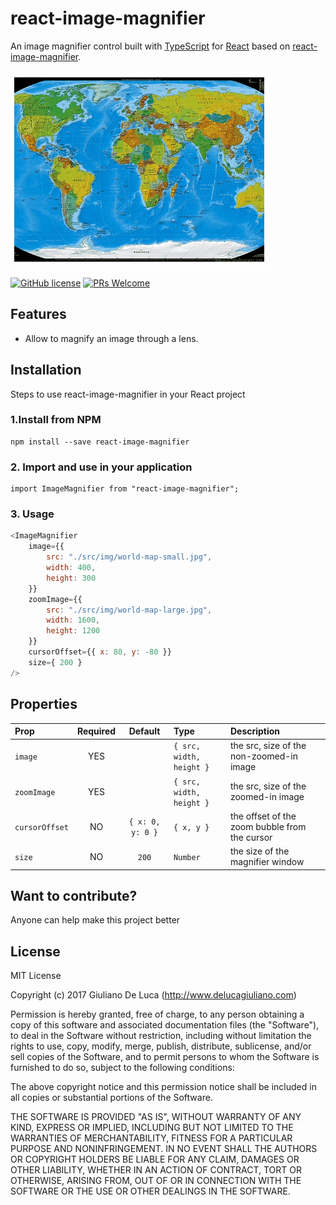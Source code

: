 # react-image-magnifier
An image magnifier control built with [TypeScript](https://www.typescriptlang.org) for [React](https://facebook.github.io/react) based on [react-image-magnifier](https://github.com/lelandrichardson/react-image-magnifier).

![React-Taxonomy-Picker-gif](./assets/demo.gif)

<!-- [![npm version](https://badge.fury.io/js/react-taxonomypicker.svg)](https://badge.fury.io/js/react-taxonomypicker) -->
[![GitHub license](https://img.shields.io/badge/license-MIT-blue.svg)](https://raw.githubusercontent.com/giuleon/react-image-magnifier/master/LICENSE)
[![PRs Welcome](https://img.shields.io/badge/PRs-welcome-brightgreen.svg)](Readme.md#want-to-contribute)

<!-- [![NPM](https://nodei.co/npm/react-taxonomypicker.png?downloads=true)](https://nodei.co/npm/react-taxonomypicker/) -->


## Features
- Allow to magnify an image through a lens.

## Installation
Steps to use react-image-magnifier in your React project
### 1.Install from NPM
```
npm install --save react-image-magnifier
```

### 2. Import and use in your application
```
import ImageMagnifier from "react-image-magnifier";
```

### 3. Usage
```js
<ImageMagnifier
    image={{
        src: "./src/img/world-map-small.jpg",
        width: 400,
        height: 300
    }}
    zoomImage={{
        src: "./src/img/world-map-large.jpg",
        width: 1600,
        height: 1200
    }}
    cursorOffset={{ x: 80, y: -80 }}
    size={ 200 }
/>
```
## Properties

| Prop | Required | Default  | Type | Description |
| :------------ |:---:|:---------------:| :---------------| :-----|
| `image` | YES | | `{ src, width, height }` | the src, size of the non-zoomed-in image |
| `zoomImage` | YES | | `{ src, width, height }` | the src, size of the zoomed-in image |
| `cursorOffset` | NO | `{ x: 0, y: 0 }` | `{ x, y }` | the offset of the zoom bubble from the cursor |
| `size` | NO | `200` | `Number` | the size of the magnifier window |

## Want to contribute?
Anyone can help make this project better


## License
MIT License

Copyright (c) 2017 Giuliano De Luca (http://www.delucagiuliano.com)

Permission is hereby granted, free of charge, to any person obtaining a copy
of this software and associated documentation files (the "Software"), to deal
in the Software without restriction, including without limitation the rights
to use, copy, modify, merge, publish, distribute, sublicense, and/or sell
copies of the Software, and to permit persons to whom the Software is
furnished to do so, subject to the following conditions:

The above copyright notice and this permission notice shall be included in all
copies or substantial portions of the Software.

THE SOFTWARE IS PROVIDED "AS IS", WITHOUT WARRANTY OF ANY KIND, EXPRESS OR
IMPLIED, INCLUDING BUT NOT LIMITED TO THE WARRANTIES OF MERCHANTABILITY,
FITNESS FOR A PARTICULAR PURPOSE AND NONINFRINGEMENT. IN NO EVENT SHALL THE
AUTHORS OR COPYRIGHT HOLDERS BE LIABLE FOR ANY CLAIM, DAMAGES OR OTHER
LIABILITY, WHETHER IN AN ACTION OF CONTRACT, TORT OR OTHERWISE, ARISING FROM,
OUT OF OR IN CONNECTION WITH THE SOFTWARE OR THE USE OR OTHER DEALINGS IN THE
SOFTWARE.